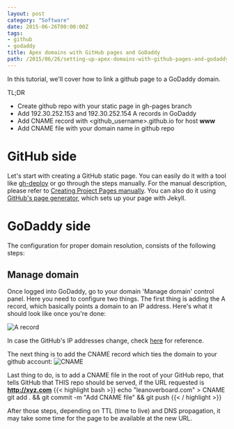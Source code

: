 ```yaml
---
layout: post
category: "Software"
date: 2015-06-26T00:00:00Z
tags:
- github
- godaddy
title: Apex domains with GitHub pages and GoDaddy
path: /2015/06/26/setting-up-apex-domains-with-github-pages-and-godaddy/
---
```


In this tutorial, we'll cover how to link a github page to a GoDaddy domain.

TL;DR

- Create github repo with your static page in gh-pages branch
- Add 192.30.252.153 and 192.30.252.154 A records in GoDaddy
- Add CNAME record with <github_username>.github.io for host **www**
- Add CNAME file with your domain name in github repo

# GitHub side

Let's start with creating a GitHub static page. You can easily do it with a tool like
[gh-deploy](http://localhost:4000/programming/2015/03/06/generate-Github-Pages.html)
or go through the steps manually. For the manual description, please refer to [Creating Project Pages manually](https://help.github.com/articles/creating-project-pages-manually/).
You can also do it using [GitHub's page generator](https://help.github.com/articles/creating-pages-with-the-automatic-generator/), which sets up your page with Jekyll.


# GoDaddy side

The configuration for proper domain resolution, consists of the following steps:

## Manage domain

Once logged into GoDaddy, go to your domain 'Manage domain' control panel. Here you need to configure two things. The first thing is adding the A record, which basically points a domain to an IP address. Here's what it should look like once you're done:

![A record](/img/blog/apex/arecord.png)

In case the GitHub's IP addresses change, check [here](https://help.github.com/articles/tips-for-configuring-an-a-record-with-your-dns-provider/) for reference.

The next thing is to add the CNAME record which ties the domain to your github account:
![CNAME](/img/blog/apex/cname.png)


Last thing to do, is to add a CNAME file in the root of your GitHub repo, that tells GitHub that THIS repo should be served, if the URL requested is **http://xyz.com**
{{< highlight bash >}}
echo "leanoverboard.com" > CNAME
git add . && git commit -m "Add CNAME file" && git push
{{< / highlight >}}

After those steps, depending on TTL (time to live) and DNS propagation, it may take some time for the page to be available at the new URL.
